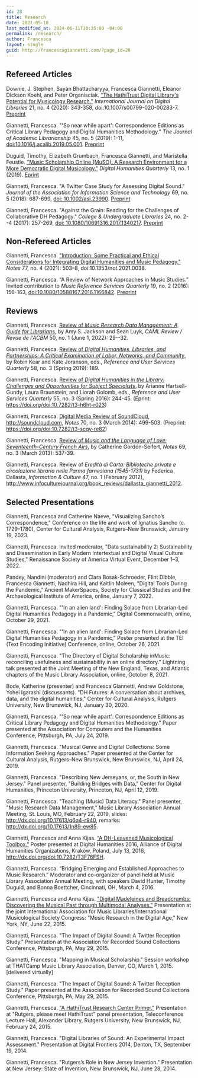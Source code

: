 ```yaml
---
id: 28
title: Research
date: 2021-05-18
last_modified_at: 2024-06-11T10:35:00 -04:00
permalink: /research/
author: Francesca
layout: single
guid: http://francescagiannetti.com/?page_id=28
---
```

## Refereed Articles

Downie, J. Stephen, Sayan Bhattacharyya, Francesca Giannetti, Eleanor Dickson Koehl, and Peter Organisciak. [“The HathiTrust Digital Library's Potential for Musicology Research.”](https://doi.org/10.1007/s00799-020-00283-7) _International Journal on Digital Libraries_ 21, no. 4 (2020): 343-358, doi:10.1007/s00799-020-00283-7. [Preprint](https://doi.org/doi:10.7282/t3-y1bk-wf87)

Giannetti, Francesca. "'So near while apart': Correspondence Editions as Critical Library Pedagogy and Digital Humanities Methodology." _The Journal of Academic Librarianship_ 45, no. 5 (2019): 1-11, [doi:10.1016/j.acalib.2019.05.001](https://doi.org/10.1016/j.acalib.2019.05.001). [Preprint](https://doi.org/10.7282/00000376)

Duguid, Timothy, Elizabeth Grumbach, Francesca Giannetti, and Maristella Feustle. ["Music Scholarship Online (MuSO): A Research Environment for a More Democratic Digital Musicology."](http://www.digitalhumanities.org/dhq/vol/13/1/000381/000381.html) _Digital Humanities Quarterly_ 13, no. 1 (2019). [Eprint](https://doi.org/doi:10.7282/t3-11d6-ee79)

Giannetti, Francesca. "A Twitter Case Study for Assessing Digital Sound." _Journal of the Association for Information Science and Technology_ 69, no. 5 (2018): 687-699, [doi: 10.1002/asi.23990](http://dx.doi.org/10.1002/asi.23990). [Preprint](https://doi.org/doi:10.7282/T37P92F7)

Giannetti, Francesca. "Against the Grain: Reading for the Challenges of Collaborative DH Pedagogy." _College & Undergraduate Libraries_ 24, no. 2--4 (2017): 257-269, [doi: 10.1080/10691316.2017.1340217](http://dx.doi.org/10.1080/10691316.2017.1340217). [Preprint](https://doi.org/doi:10.7282/T3VD72JN)

## Non-Refereed Articles

Giannetti, Francesca. ["Introduction: Some Practical and Ethical Considerations for Integrating Digital Humanities and Music Pedagogy."](https://doi.org/10.1353/not.2021.0038) _Notes_ 77, no. 4 (2021): 503–8, doi:10.1353/not.2021.0038.

Giannetti, Francesca. “A Review of Network Approaches in Music Studies.” Invited contribution to _Music Reference Services Quarterly_ 19, no. 2 (2016): 156-163, [doi:10.1080/10588167.2016.1166842](http://dx.doi.org/10.1080/10588167.2016.1166842). [Preprint](https://doi.org/doi:10.7282/T3FF3VGC)

## Reviews

Giannetti, Francesca. [Review of _Music Research Data Management: A Guide for Librarians_](https://caml.journals.yorku.ca/index.php/caml/article/view/40432), by Amy S. Jackson and Sean Luyk, _CAML Review / Revue de l'ACBM_ 50, no. 1 (June 1, 2022): 29--32.

Giannetti, Francesca. [Review of _Digital Humanities, Libraries, and Partnerships: A Critical Examination of Labor, Networks, and Community_](https://journals.ala.org/index.php/rusq/article/view/7048/9580), by Robin Kear and Kate Joranson, eds., _Reference and User Services Quarterly_ 58, no. 3 (Spring 2019): 189.

Giannetti, Francesca. [Review of _Digital Humanities in the Library: Challenges and Opportunities for Subject Specialists_](https://journals.ala.org/rusq/article/view/5940), by Arianne Hartsell-Gundy, Laura Braunstein, and Liorah Golomb, eds., _Reference and User Services Quarterly_ 55, no. 3 (Spring 2016): 244-45. (Eprint: <https://doi.org/doi:10.7282/t3-h6ht-r023>)

Giannetti, Francesca. [Digital Media Review of SoundCloud](http://muse.jhu.edu./journals/notes/v070/70.3.giannetti.html), http://soundcloud.com, _Notes_ 70, no. 3 (March 2014): 499-503. (Preprint: <https://doi.org/doi:10.7282/t3-scqy-re82>)

Giannetti, Francesca. [Review of _Music and the Language of Love: Seventeenth-Century French Airs_](http://muse.jhu.edu./journals/notes/v069/69.3.giannetti.html), by Catherine Gordon-Seifert, _Notes_ 69, no. 3 (March 2013): 537-39.

Giannetti, Francesca. Review of _Eredità di Carta: Biblioteche private e circolazione libraria nella Parma farnesiana (1545-1731)_ by Federica Dallasta, _Information & Culture_ 47, no. 1 (February 2012), <http://www.infoculturejournal.org/book_reviews/dallasta_giannetti_2012>.

## Selected Presentations

Giannetti, Francesca and Catherine Naeve, "Visualizing Sancho’s Correspondence," Conference on the life and work of Ignatius Sancho (c. 1729–1780), Center for Cultural Analysis, Rutgers–New Brunswick, January 19, 2023.

Giannetti, Francesca. Invited moderator, "Data sustainability 2: Sustainability and Dissemination in Early Modern Intertextual and Digital Visual Culture Studies," Renaissance Society of America Virtual Event, December 1–3, 2022.

Pandey, Nandini (moderator) and Clara Bosak-Schroeder, Flint Dibble, Francesca Giannetti, Nadhira Hill, and Kaitlin Moleen, "Digital Tools During the Pandemic," Ancient MakerSpaces, Society for Classical Studies and the Archaeological Institute of America, online, January 7, 2022.

Giannetti, Francesca. "'In an alien land': Finding Solace from Librarian-Led Digital Humanities Pedagogy in a Pandemic," Digital Commonwealth, online, October 29, 2021.

Giannetti, Francesca. "'In an alien land': Finding Solace from Librarian-Led Digital Humanities Pedagogy in a Pandemic," Poster presented at the TEI (Text Encoding Initiative) Conference, online, October 26, 2021.

Giannetti, Francesca. "The Directory of Digital Scholarship inMusic: reconciling usefulness and sustainability in an online directory." Lightning talk presented at the Joint Meeting of the New England, Texas, and Atlantic chapters of the Music Library Association, online, October 8, 2021.

Bode, Katherine (presenter) and Francesca Giannetti, Andrew Goldstone, Yohei Igarashi (discussants). "DH Futures: A conversation about archives, data, and the digital humanities," Center for Cultural Analysis, Rutgers University, New Brunswick, NJ, January 30, 2020.

Giannetti, Francesca. "'So near while apart': Correspondence Editions as Critical Library Pedagogy and Digital Humanities Methodology." Paper presented at the Association for Computers and the Humanities Conference, Pittsburgh, PA, July 24, 2019.

Giannetti, Francesca. "Musical Genre and Digital Collections: Some Information Seeking Approaches." Paper presented at the Center for Cultural Analysis, Rutgers–New Brunswick, New Brunswick, NJ, April 24, 2019.

Giannetti, Francesca. "Describing New Jerseyans, or, the South in New Jersey." Panel presenter, "Building Bridges with Data," Center for Digital Humanities, Princeton University, Princeton, NJ, April 12, 2019.

Giannetti, Francesca. "Teaching (Music) Data Literacy." Panel presenter, "Music Research Data Management," Music Library Association Annual Meeting, St. Louis, MO, February 22, 2019, slides: <http://dx.doi.org/10.17613/q6q4-r940>, remarks: <http://dx.doi.org/10.17613/1n89-ew85>.

Giannetti, Francesca and Anna Kijas. [“A DH-Leavened Musicological Toolbox.”](http://dh2016.adho.org/abstracts/22) Poster presented at Digital Humanities 2016, Alliance of Digital Humanities Organizations, Krakòw, Poland, July 13, 2016, <http://dx.doi.org/doi:10.7282/T3F76FSH>.

Giannetti, Francesca. “Bridging Emerging and Established Approaches to Music Research." Moderator and co-organizer of panel held at Music Library Association Annual Meeting, with speakers David Hunter, Timothy Duguid, and Bonna Boettcher, Cincinnati, OH, March 4, 2016.

Giannetti, Francesca and Anna Kijas. ["Digital Madeleines and Breadcrumbs: Discovering the Musical Past through Multimodal Analyses."](https://docs.google.com/presentation/d/1yckWJXH5YXozUqcKIIoWl-qdFOiziOTm4Pe9yiqwMGc/edit?usp=sharing) Presentation at the joint International Association for Music Libraries/International Musicological Society Congress: "Music Research in the Digital Age," New York, NY, June 22, 2015.

Giannetti, Francesca. "The Impact of Digital Sound: A Twitter Reception Study." Presentation at the Association for Recorded Sound Collections Conference, Pittsburgh, PA, May 29, 2015.

Giannetti, Francesca. "Mapping in Musical Scholarship." Session workshop at THATCamp Music Library Association, Denver, CO, March 1, 2015. [delivered virtually]

Giannetti, Francesca. "The Impact of Digital Sound: A Twitter Reception Study." Paper presented at the Association for Recorded Sound Collections Conference, Pittsburgh, PA, May 29, 2015.

Giannetti, Francesca. ["A HathiTrust Research Center Primer."](http://francescagiannetti.com/a-hathitrust-research-center-primer/) Presentation at "Rutgers, please meet HathiTrust" panel presentation, Teleconference Lecture Hall, Alexander Library, Rutgers University, New Brunswick, NJ, February 24, 2015.

Giannetti, Francesca. "Digital Libraries of Sound: An Experimental Impact Assessment." Presentation at Digital Frontiers 2014, Denton, TX, September 19, 2014.

Giannetti, Francesca. "Rutgers’s Role in New Jersey Invention." Presentation at New Jersey: State of Invention, New Brunswick, NJ, June 28, 2014.

<!-- old stuff 
Giannetti, Francesca. ["Open Uses of Sound Recordings and Images."](http://www.slideshare.net/FrancescaGiannetti/open-uses-of-sound-recordings-and-images) Presentation given at MOOC Staff Interest Group, University of Texas at Austin, June 24, 2013.
-->